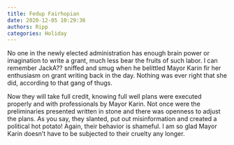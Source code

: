 ```yaml
---
title: Fedup Fairhopian
date: 2020-12-05 10:29:36
authors: Ripp
categories: Holiday
---
```


 No one in the newly elected administration has enough brain power or imagination to write a grant, much less bear the fruits of such labor. I can remember JackA?? sniffed and smug when he belittled Mayor Karin fir her enthusiasm on grant writing back in the day. 
Nothing was ever right that she did, according to that gang of thugs. 

Now they will take full credit, knowing full well plans were executed properly and with professionals by Mayor Karin. Not once were the preliminaries presented written in stone and there was openness to adjust the plans.
As you say, they slanted, put out misinformation and created a political hot potato! 
Again, their behavior is shameful. 
I am so glad Mayor Karin doesn’t have to be subjected to their cruelty any longer.